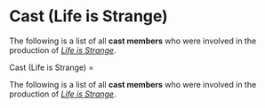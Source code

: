 #  Cast (Life is Strange) 

The following is a list of all **cast members** who were involved in the production of *[Life is Strange](life_is_strange.md)*.

 Cast (Life is Strange) =

The following is a list of all **cast members** who were involved in the production of *[Life is Strange](life_is_strange.md)*.

